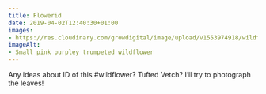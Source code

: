 ```yaml
---
title: Flowerid
date: 2019-04-02T12:40:30+01:00
images: 
- https://res.cloudinary.com/growdigital/image/upload/v1553974918/wildflower-A6CDB378.jpg
imageAlt: 
- Small pink purpley trumpeted wildflower
---
```


Any ideas about ID of this #wildflower? Tufted Vetch? I’ll try to photograph the leaves!
